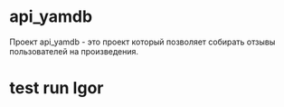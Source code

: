 # api_yamdb

Проект api_yamdb - это проект который позволяет собирать отзывы пользователей на произведения.

# test run Igor
